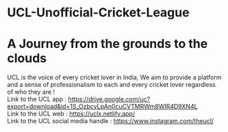 # UCL-Unofficial-Cricket-League
# A Journey from the grounds to the clouds
UCL is the voice of every cricket lover in India, We aim to provide a platform and a sense of professionalism to each and every cricket lover regardless of who they are !  
Link to the UCL app : https://drive.google.com/uc?export=download&id=1S_OzbcyLpAn0cuCVTMRWm8WIR4D9XN4L  
Link to the UCL web : https://uclx.netlify.app/    
Link to the UCL social media handle : https://www.instagram.com/theucl/
